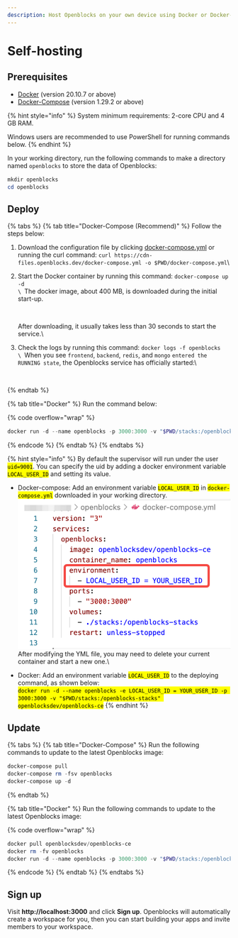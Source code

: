 ```yaml
---
description: Host Openblocks on your own device using Docker or Docker-Compose.
---
```


# Self-hosting

## Prerequisites

* [Docker](https://docs.docker.com/get-docker/) (version 20.10.7 or above)
* [Docker-Compose](https://docs.docker.com/compose/install/) (version 1.29.2 or above)

{% hint style="info" %}
System minimum requirements: 2-core CPU and 4 GB RAM.

Windows users are recommended to use PowerShell for running commands below.
{% endhint %}

In your working directory, run the following commands to make a directory named `openblocks` to store the data of Openblocks:

```powershell
mkdir openblocks
cd openblocks
```

## Deploy

{% tabs %}
{% tab title="Docker-Compose (Recommend)" %}
Follow the steps below:

1. Download the configuration file by clicking [docker-compose.yml](https://cdn-files.openblocks.dev/docker-compose.yml) or running the curl command: `curl https://cdn-files.openblocks.dev/docker-compose.yml -o $PWD/docker-compose.yml`\

2.  Start the Docker container by running this command: `docker-compose up -d`\
    ``\
    ``The docker image, about 400 MB, is downloaded during the initial start-up.

    <figure><img src="../.gitbook/assets/download-ce.png" alt=""><figcaption></figcaption></figure>

    After downloading, it usually takes less than 30 seconds to start the service.\

3.  Check the logs by running this command: `docker logs -f openblocks`\
    ``\
    ``When you see `frontend`, `backend`, `redis`, and `mongo` `entered the RUNNING state`, the Openblocks service has officially started:\


    <figure><img src="../.gitbook/assets/check-logs-ce.png" alt=""><figcaption></figcaption></figure>
{% endtab %}

{% tab title="Docker" %}
Run the command below:

{% code overflow="wrap" %}
```powershell
docker run -d --name openblocks -p 3000:3000 -v "$PWD/stacks:/openblocks-stacks" openblocksdev/openblocks-ce
```
{% endcode %}
{% endtab %}
{% endtabs %}

{% hint style="info" %}
By default the supervisor will run under the user <mark style="background-color:yellow;">`uid=9001`</mark>. You can specify the uid by adding a docker environment variable <mark style="background-color:yellow;">`LOCAL_USER_ID`</mark> and setting its value.

* Docker-compose: Add an environment variable <mark style="background-color:yellow;">`LOCAL_USER_ID`</mark> in <mark style="background-color:yellow;">`docker-compose.yml`</mark> downloaded in your working directory.\
  ![](../.gitbook/assets/local-user-id.png)\
  After modifying the YML file, you may need to delete your current container and start a new one.\

* Docker: Add an environment variable <mark style="background-color:yellow;">`LOCAL_USER_ID`</mark> to the deploying command, as shown below:\
  <mark style="background-color:yellow;">`docker run -d --name openblocks -e LOCAL_USER_ID = YOUR_USER_ID -p 3000:3000 -v "$PWD/stacks:/openblocks-stacks" openblocksdev/openblocks-ce`</mark>
{% endhint %}

## Update

{% tabs %}
{% tab title="Docker-Compose" %}
Run the following commands to update to the latest Openblocks image:

```powershell
docker-compose pull
docker-compose rm -fsv openblocks
docker-compose up -d
```
{% endtab %}

{% tab title="Docker" %}
Run the following commands to update to the latest Openblocks image:

{% code overflow="wrap" %}
```powershell
docker pull openblocksdev/openblocks-ce
docker rm -fv openblocks
docker run -d --name openblocks -p 3000:3000 -v "$PWD/stacks:/openblocks-stacks" openblocksdev/openblocks-ce
```
{% endcode %}
{% endtab %}
{% endtabs %}

## Sign up

Visit **http://localhost:3000** and click **Sign up**. Openblocks will automatically create a workspace for you, then you can start building your apps and invite members to your workspace.

<figure><img src="../.gitbook/assets/after-deployment.png" alt=""><figcaption></figcaption></figure>
